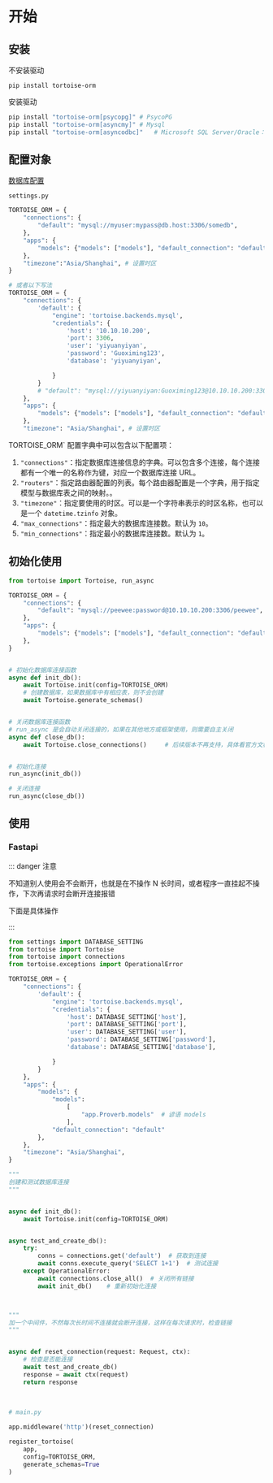 # 开始



## 安装

不安装驱动

```
pip install tortoise-orm
```

安装驱动

```bash
pip install "tortoise-orm[psycopg]" # PsycoPG
pip install "tortoise-orm[asyncmy]"	# Mysql
pip install "tortoise-orm[asyncodbc]"	# Microsoft SQL Server/Oracle：
```





## 配置对象

[数据库配置](https://tortoise.github.io/databases.html)

`settings.py`

```python
TORTOISE_ORM = {
    "connections": {
        "default": "mysql://myuser:mypass@db.host:3306/somedb",
    },
    "apps": {
        "models": {"models": ["models"], "default_connection": "default"},
    },
    "timezone":"Asia/Shanghai", # 设置时区
}

# 或者以下写法
TORTOISE_ORM = {
    "connections": {
        'default': {
            "engine": 'tortoise.backends.mysql',
            "credentials": {
                'host': '10.10.10.200',
                'port': 3306,
                'user': 'yiyuanyiyan',
                'password': 'Guoximing123',
                'database': 'yiyuanyiyan',

            }
        }
        # "default": "mysql://yiyuanyiyan:Guoximing123@10.10.10.200:3306/yiyuanyiyan",
    },
    "apps": {
        "models": {"models": ["models"], "default_connection": "default"},
    },
    "timezone": "Asia/Shanghai", # 设置时区


```



TORTOISE_ORM` 配置字典中可以包含以下配置项：

1. `"connections"`：指定数据库连接信息的字典。可以包含多个连接，每个连接都有一个唯一的名称作为键，对应一个数据库连接 URL。
2. `"routers"`：指定路由器配置的列表。每个路由器配置是一个字典，用于指定模型与数据库表之间的映射。。
3. `"timezone"`：指定要使用的时区。可以是一个字符串表示的时区名称，也可以是一个 `datetime.tzinfo` 对象。
4. `"max_connections"`：指定最大的数据库连接数。默认为 `10`。
5. `"min_connections"`：指定最小的数据库连接数。默认为 `1`。



## 初始化使用

```python
from tortoise import Tortoise, run_async

TORTOISE_ORM = {
    "connections": {
        "default": "mysql://peewee:password@10.10.10.200:3306/peewee",
    },
    "apps": {
        "models": {"models": ["models"], "default_connection": "default"},
    },
}


# 初始化数据库连接函数
async def init_db():
    await Tortoise.init(config=TORTOISE_ORM)
    # 创建数据库，如果数据库中有相应表，则不会创建
    await Tortoise.generate_schemas()


# 关闭数据库连接函数
# run_async 是会自动关闭连接的，如果在其他地方或框架使用，则需要自主关闭
async def close_db():
    await Tortoise.close_connections()     # 后续版本不再支持，具体看官方文档


# 初始化连接
run_async(init_db())

# 关闭连接
run_async(close_db())
```





## 使用

### Fastapi

::: danger 注意

不知道别人使用会不会断开，也就是在不操作 N 长时间，或者程序一直挂起不操作，下次再请求时会断开连接报错

下面是具体操作

:::

``` python
from settings import DATABASE_SETTING
from tortoise import Tortoise
from tortoise import connections
from tortoise.exceptions import OperationalError

TORTOISE_ORM = {
    "connections": {
        'default': {
            "engine": 'tortoise.backends.mysql',
            "credentials": {
                'host': DATABASE_SETTING['host'],
                'port': DATABASE_SETTING['port'],
                'user': DATABASE_SETTING['user'],
                'password': DATABASE_SETTING['password'],
                'database': DATABASE_SETTING['database'],

            }
        }
    },
    "apps": {
        "models": {
            "models":
                [
                    "app.Proverb.models"  # 谚语 models
                ],
            "default_connection": "default"
        },
    },
    "timezone": "Asia/Shanghai",
}

"""
创建和测试数据库连接
"""


async def init_db():
    await Tortoise.init(config=TORTOISE_ORM)


async test_and_create_db():
    try:
        conns = connections.get('default')  # 获取到连接
        await conns.execute_query('SELECT 1+1')  # 测试连接
    except OperationalError:
        await connections.close_all()  # 关闭所有链接
        await init_db()    # 重新初始化连接



"""
加一个中间件，不然每次长时间不连接就会断开连接，这样在每次请求时，检查链接
"""


async def reset_connection(request: Request, ctx):
    # 检查是否能连接
    await test_and_create_db()
    response = await ctx(request)
    return response
  
  
  
# main.py

app.middleware('http')(reset_connection)

register_tortoise(
    app,
    config=TORTOISE_ORM,
    generate_schemas=True
)
```



